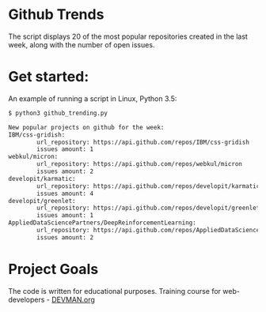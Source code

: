 # Github Trends

The script displays 20 of the most popular repositories created in the last week, along with the number of open issues.

# Get started:

An example of running a script in Linux, Python 3.5:

```bash
$ python3 github_trending.py

New popular projects on github for the week:
IBM/css-gridish:
		url_repository: https://api.github.com/repos/IBM/css-gridish
		issues amount: 1
webkul/micron:
		url_repository: https://api.github.com/repos/webkul/micron
		issues amount: 2
developit/karmatic:
		url_repository: https://api.github.com/repos/developit/karmatic
		issues amount: 4
developit/greenlet:
		url_repository: https://api.github.com/repos/developit/greenlet
		issues amount: 1
AppliedDataSciencePartners/DeepReinforcementLearning:
		url_repository: https://api.github.com/repos/AppliedDataSciencePartners/DeepReinforcementLearning
		issues amount: 2

```

# Project Goals

The code is written for educational purposes. Training course for web-developers - [DEVMAN.org](https://devman.org)
